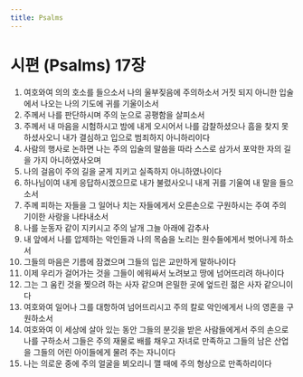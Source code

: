 ```yaml
---
title: Psalms
---
```


# 시편 (Psalms) 17장
1. 여호와여 의의 호소를 들으소서 나의 울부짖음에 주의하소서 거짓 되지 아니한 입술에서 나오는 나의 기도에 귀를 기울이소서
1. 주께서 나를 판단하시며 주의 눈으로 공평함을 살피소서
1. 주께서 내 마음을 시험하시고 밤에 내게 오시어서 나를 감찰하셨으나 흠을 찾지 못하셨사오니 내가 결심하고 입으로 범죄하지 아니하리이다
1. 사람의 행사로 논하면 나는 주의 입술의 말씀을 따라 스스로 삼가서 포악한 자의 길을 가지 아니하였사오며
1. 나의 걸음이 주의 길을 굳게 지키고 실족하지 아니하였나이다
1. 하나님이여 내게 응답하시겠으므로 내가 불렀사오니 내게 귀를 기울여 내 말을 들으소서
1. 주께 피하는 자들을 그 일어나 치는 자들에게서 오른손으로 구원하시는 주여 주의 기이한 사랑을 나타내소서
1. 나를 눈동자 같이 지키시고 주의 날개 그늘 아래에 감추사
1. 내 앞에서 나를 압제하는 악인들과 나의 목숨을 노리는 원수들에게서 벗어나게 하소서
1. 그들의 마음은 기름에 잠겼으며 그들의 입은 교만하게 말하나이다
1. 이제 우리가 걸어가는 것을 그들이 에워싸서 노려보고 땅에 넘어뜨리려 하나이다
1. 그는 그 움킨 것을 찢으려 하는 사자 같으며 은밀한 곳에 엎드린 젊은 사자 같으니이다
1. 여호와여 일어나 그를 대항하여 넘어뜨리시고 주의 칼로 악인에게서 나의 영혼을 구원하소서
1. 여호와여 이 세상에 살아 있는 동안 그들의 분깃을 받은 사람들에게서 주의 손으로 나를 구하소서 그들은 주의 재물로 배를 채우고 자녀로 만족하고 그들의 남은 산업을 그들의 어린 아이들에게 물려 주는 자니이다
1. 나는 의로운 중에 주의 얼굴을 뵈오리니 깰 때에 주의 형상으로 만족하리이다
